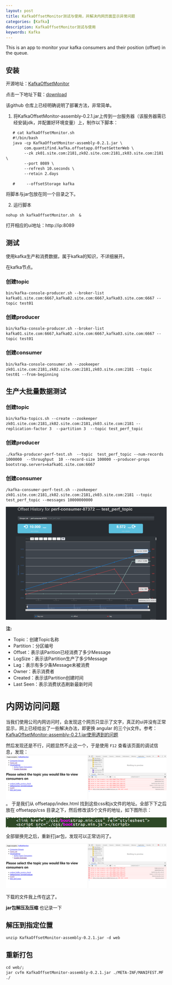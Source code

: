 ```yaml
---
layout: post
title: KafkaOffsetMonitor测试与使用，并解决内网页面显示异常问题
categories: [Kafka]
description: KafkaOffsetMonitor测试与使用
keywords: Kafka
---
```



This is an app to monitor your kafka consumers and their position (offset) in the queue.

## 安装

开源地址：[KafkaOffsetMonitor](https://github.com/quantifind/KafkaOffsetMonitor)

点击一下地址下载：[download](https://github.com/quantifind/KafkaOffsetMonitor/releases/download/v0.2.1/KafkaOffsetMonitor-assembly-0.2.1.jar)

该github 仓库上已经明确说明了部署方法，非常简单。

1. 将KafkaOffsetMonitor-assembly-0.2.1.jar上传到一台服务器（该服务器需已经安装jdk，并配置好环境变量）上，制作以下脚本：


```shell
   # cat kafkaOffsetMonitor.sh 
   #!/bin/bash
   java -cp KafkaOffsetMonitor-assembly-0.2.1.jar \
        com.quantifind.kafka.offsetapp.OffsetGetterWeb \
        --zk zk01.site.com:2181,zk02.site.com:2181,zk03.site.com:2181 \
        --port 8089 \
        --refresh 10.seconds \
        --retain 2.days
   
   #     --offsetStorage kafka
```

   将脚本与jar包放在同一个目录之下。

2. 运行脚本

```shell
nohup sh kafkaOffsetMonitor.sh  &
```

打开相应的ui地址：http://ip:8089

## 测试

使用kafka生产和消费数据，属于kafka的知识，不详细展开。

在kafka节点。

### 创建topic

```shell
bin/kafka-console-producer.sh --broker-list kafka01.site.com:6667,kafka02.site.com:6667,kafka03.site.com:6667 --topic test01 
```

### 创建producer

```shell
bin/kafka-console-producer.sh --broker-list kafka01.site.com:6667,kafka02.site.com:6667,kafka03.site.com:6667 --topic test01 
```
### 创建consumer
```shell
bin/kafka-console-consumer.sh --zookeeper zk01.site.com:2181,zk02.site.com:2181,zk03.site.com:2181 --topic test01 --from-beginning
```

## 生产大批量数据测试

### 创建topic

```shell
bin/kafka-topics.sh --create --zookeeper zk01.site.com:2181,zk02.site.com:2181,zk03.site.com:2181 --replication-factor 3  --partition 3  --topic test_perf_topic
```
### 创建producer

```shell
./kafka-producer-perf-test.sh  --topic  test_perf_topic --num-records 1000000  --throughput  10 --record-size 100000 --producer-props   bootstrap.servers=kafka01.site.com:6667
```
### 创建consumer

```shell
/kafka-consumer-perf-test.sh --zookeeper zk01.site.com:2181,zk02.site.com:2181,zk03.site.com:2181 --topic test_perf_topic --messages 10000000000
```

![kafkaMonitorOffset](./images/posts/kafka/offset.png)



**注:**

- Topic：创建Topic名称
- Partition：分区编号
- Offset：表示该Parition已经消费了多少Message
- LogSize：表示该Partition生产了多少Message
- Lag：表示有多少条Message未被消费
- Owner：表示消费者
- Created：表示该Partition创建时间
- Last Seen：表示消费状态刷新最新时间

# 内网访问问题

当我们使用公司内网访问时，会发现这个网页只显示了文字，真正的ui并没有正常显示，网上已经给出了一些解决办法，即更换 angular 的三个js文件。参考：[KafkaOffsetMonitor-assembly-0.2.1.jar使用遇到的问题](https://blog.csdn.net/feinifi/article/details/83015492)

然后发现还是不行，问题显然不止这一个，于是使用 `F12` 查看该页面的调试信息，发现：
![显示异常](./images/posts/kafka/kafkaMonitor.png)。
于是我们从 offsetapp/index.html 找到这些css和js文件的地址。全部下下之后放在 offsetapp/css 目录之下，然后修改该5个文件的地址，如下图所示：

![bootstrap](./images/posts/kafka/kafkaMonitorBootstrap.png)

全部替换完之后，重新打jar包，发现可以正常访问了。

![kafkaMonitor](./images/posts/kafka/kafkaMonitor.png)

下载的文件我上传在[这](https://github.com/HwiLu/blog-comments/kafkaOffsetMonitor)了。

**jar包解压及压缩** 也记录一下

## 解压到指定位置

```
unzip KafkaOffsetMonitor-assembly-0.2.1.jar -d web
```
## 重新打包
```shell
cd web/;
jar cvfm KafkaOffsetMonitor-assembly-0.2.1.jar ./META-INF/MANIFEST.MF ./
```